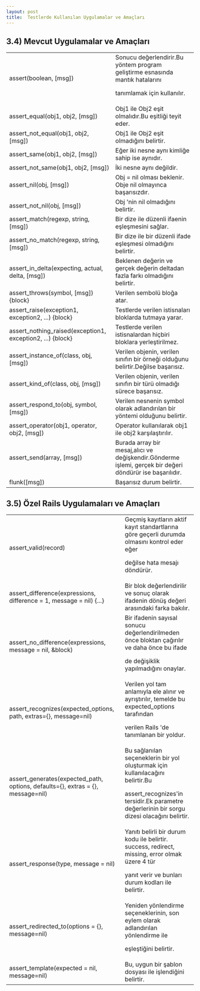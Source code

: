```yaml
---
layout: post
title:  Testlerde Kullanılan Uygulamalar ve Amaçları
---
```

## 3.4) Mevcut Uygulamalar ve Amaçları

<table>


<tr>


<td>assert(boolean, [msg])</td>


<td>Sonucu değerlendirir.Bu yöntem program geliştirme esnasında mantık hatalarını 


tanımlamak için kullanılır.</td>


</tr>


<tr>


<td>assert_equal(obj1, obj2, [msg])</td>


<td>Obj1 ile Obj2 eşit olmalıdır.Bu eşitliği teyit eder.</td>


</tr>


<tr>


<td>assert_not_equal(obj1, obj2, [msg])</td>


<td>Obj1 ile Obj2 eşit olmadığını belirtir.</td>


</tr>


<tr>


<td>assert_same(obj1, obj2, [msg])</td>


<td>Eğer iki nesne aynı kimliğe sahip ise aynıdır.</td>


</tr>


<tr>


<td>assert_not_same(obj1, obj2, [msg])</td>


<td>İki nesne aynı değildir.</td>


</tr>


<tr>


<td>assert_nil(obj, [msg])</td>


<td>Obj = nil olması beklenir. Obje nil olmayınca başarısızdır.</td>


</tr>


<tr>


<td>assert_not_nil(obj, [msg])</td>


<td>Obj 'nin nil olmadığını belirtir.</td>


</tr>


<tr>


<td>assert_match(regexp, string, [msg])</td>


<td>Bir dize ile düzenli ifaenin eşleşmesini sağlar.</td>


</tr>


<tr>


<td>assert_no_match(regexp, string, [msg])</td>


<td>Bir dize ile bir düzenli ifade eşleşmesi olmadığını belirtir.</td>


</tr>


<tr>


<td>assert_in_delta(expecting, actual, delta, [msg])</td>


<td>Beklenen değerin ve gerçek değerin deltadan fazla farkı olmadığını belirtir.</td>


</tr>


<tr>


<td>assert_throws(symbol, [msg]) {block}</td>


<td>Verilen sembolü bloğa atar.</td>


</tr>


<tr>


<td>assert_raise(exception1, exception2, ...) {block}</td>


<td>Testlerde verilen istisnaları bloklarda tutmaya yarar.</td>


</tr>


<tr>


<td>assert_nothing_raised(exception1, exception2, ...) {block}</td>


<td>Testlerde verilen istisnalardan hiçbiri bloklara yerleştirilmez.</td>


</tr>


<tr>


<td>assert_instance_of(class, obj, [msg])</td>


<td>Verilen objenin, verilen sınıfın bir örneği olduğunu belirtir.Değilse başarısız.</td>


</tr>


<tr>


<td>assert_kind_of(class, obj, [msg])</td>


<td>Verilen objenin, verilen sınıfın bir türü olmadığı sürece başarısız.</td>


</tr>


<tr>


<td>assert_respond_to(obj, symbol, [msg])</td>


<td>Verilen nesnenin symbol olarak adlandırılan bir yöntemi olduğunu belirtir.</td>


</tr>


<tr>


<td>assert_operator(obj1, operator, obj2, [msg])</td>


<td>Operator kullanılarak obj1 ile obj2 karşılaştırılır.</td>


</tr>


<tr>


<td>assert_send(array, [msg])</td>


<td>Burada array bir mesaj,alıcı ve değişkendir.Gönderme işlemi, gerçek bir değeri döndürür ise başarılıdır.</td>


</tr>


<tr>


<td>flunk([msg])</td>


<td>Başarısız durum belirtir.</td>


</tr>


</table>


## 3.5) Özel Rails Uygulamaları ve Amaçları


<table>


<tr>


<td>assert_valid(record)</td>


<td>Geçmiş kayıtların aktif kayıt standartlarına göre geçerli durumda olmasını kontrol eder eğer 

değilse hata mesajı döndürür.</td>


</tr>


<tr>


<td>assert_difference(expressions, difference = 1, message = nil) {...}</td>


<td>Bir blok değerlendirilir ve sonuç olarak ifadenin dönüş değeri arasındaki farka bakılır.</td>


</tr>


<tr>


<td>assert_no_difference(expressions, message = nil, &block)</td>


<td>Bir ifadenin sayısal sonucu değerlendirilmeden önce bloktan çağırılır ve daha önce bu ifade 

de değişiklik yapılmadığını onaylar.</td>


</tr>


<tr>


<td>assert_recognizes(expected_options, path, extras={}, message=nil)</td>


<td>Verilen yol tam anlamıyla ele alınır ve ayrıştırılır, temelde bu expected_options tarafından 

verilen Rails 'de tanımlanan bir yoldur.</td>


</tr>


<tr>


<td>assert_generates(expected_path, options, defaults={}, extras = {}, message=nil)</td>


<td>Bu sağlanılan seçeneklerin bir yol oluşturmak için kullanılacağını belirtir.Bu 

assert_recognizes'in tersidir.Ek parametre değerlerinin bir sorgu dizesi olacağını belirtir.</td>


</tr>


<tr>


<td>assert_response(type, message = nil)</td>


<td>Yanıtı belirli bir durum kodu ile belirtir. success, redirect, missing, error olmak üzere 4 tür 

yanıt verir ve bunları durum kodları ile belirtir.</td>


</tr>


<tr>


<td>assert_redirected_to(options = {}, message=nil)</td>


<td>Yeniden yönlendirme seçeneklerinin, son eylem olarak adlandırılan yönlendirme ile 

eşleştiğini belirtir.</td>


</tr>


<tr>


<td>assert_template(expected = nil, message=nil)</td>


<td>Bu, uygun bir şablon dosyası ile işlendiğini belirtir.</td>


</tr>


</table>
